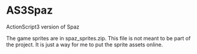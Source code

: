 AS3Spaz
=======

ActionScript3 version of Spaz

The game sprites are in spaz_sprites.zip. This file is not meant to be part of the project. It is just a way for me to put the sprite assets online.
